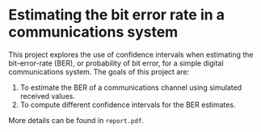 # Estimating the bit error rate in a communications system

This project explores the use of confidence intervals when estimating the bit-error-rate (BER), or probability of bit error, for a simple digital communications system. The goals of this project are:

1. To estimate the BER of a communications channel using simulated received values.
2. To compute different confidence intervals for the BER estimates.

More details can be found in `report.pdf`.